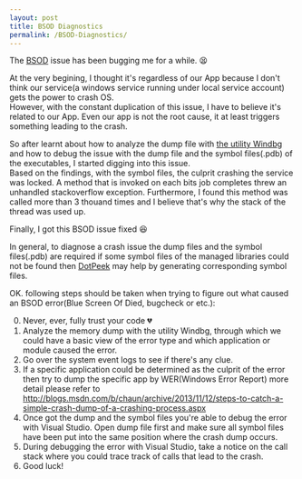 ```yaml
---
layout: post
title: BSOD Diagnostics
permalink: /BSOD-Diagnostics/
---
```


The [BSOD](https://en.wikipedia.org/wiki/Blue_Screen_of_Death) issue has been bugging me for a while. :tired_face:  

At the very begining, I thought it's regardless of our App because I don't think our service(a windows service running under local service account) gets the power to crash OS.  
However, with the constant duplication of this issue, I have to believe it's related to our App. Even our app is not the root cause, it at least triggers something leading to the crash.  
  
So after learnt about how to analyze the dump file with [the utility Windbg](https://msdn.microsoft.com/en-us/library/windows/hardware/ff551063(v=vs.85).aspx) and how to debug the issue with the dump file and the symbol files(.pdb) of the executables, I started digging into this issue.  
Based on the findings, with the symbol files, the culprit crashing the service was locked. A method that is invoked on each bits job completes threw an unhandled stackoverflow exception.  Furthermore, I found this method was called more than 3 thouand times and I believe that's why the stack of the thread was used up.  
  
Finally, I got this BSOD issue fixed :laughing:  

In general, to diagnose a crash issue the dump files and the symbol files(.pdb) are required if some symbol files of the managed libraries could not be found then [DotPeek](https://www.jetbrains.com/decompiler/) may help by generating corresponding symbol files.  

OK. following steps should be taken when trying to figure out what caused an BSOD error(Blue Screen Of Died, bugcheck or etc.):  

0. Never, ever, fully trust your code :broken_heart:
1. Analyze the memory dump with the utility Windbg, through which we could have a basic view of the error type and which application or module caused the error.  
2. Go over the system event logs to see if there's any clue.  
3. If a specific application could be determined as the culprit of the error then try to dump the specific app by WER(Windows Error Report) 
more detail please refer to http://blogs.msdn.com/b/chaun/archive/2013/11/12/steps-to-catch-a-simple-crash-dump-of-a-crashing-process.aspx  
4. Once got the dump and the symbol files you're able to debug the error with Visual Studio. Open dump file first and make sure all symbol files have been put into the same position where the crash dump occurs.  
5. During debugging the error with Visual Studio, take a notice on the call stack where you could trace track of calls that lead to the crash.  
6. Good luck!
